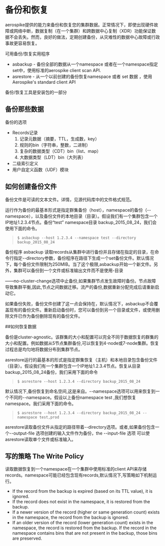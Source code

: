# 备份和恢复

aerospike提供的能力来备份和恢复您的集群数据。正常情况下，即使出现硬件故障或网络中断，数据复制（在一个集群）和跨数据中心复制（XDR）功能保证数据不会丢失。然而，良好的做法，定期创建备份，从灾难性的数据中心故障或行政事故更容易恢复。

可用备份/恢复实用程序

* asbackup - 备份全部的数据从一个namespace 或者在一个namespace指定 set中，使用标准的aerospike client scan API.
* asrestore - 从一个以前创建的备份恢复namespace 或者 set 数据 ，使用 Aerospike's standard client API

备份/恢复工具是安装包的一部分


## 备份那些数据
备份的选项

* Records记录
  1. 记录元数据（摘要，TTL，生成数，key）
  2. 规则的bin（字符串，整数，二进制）
  3. 复杂的数据类型（CDT）bin（list、map）
  4. 大数据类型（LDT）bin（大列表）
* 二级索引定义
* 用户自定义函数（UDF）模块


## 如何创建备份文件
备份文件是可读的文本文件。详情，见源代码库中的文件格式规范。


运行作为备份的最基本形式是指定群集备份（host），namespace的备份（--namespace），以及备份文件的本地目录（目录）。假设我们有一个集群包含一个IP地址1.2.3.4节点。备份“test” namespace目录 backup_2015_08_24，我们会使用下面的命令。

>```$ asbackup --host 1.2.3.4 --namespace test --directory backup_2015_08_24```

备份程序 asbackup 读取records从集群中进行备份并且存储在指定的目录，在命令行指定--directory参数，备份程序在路径下生成一个set备份文件。默认情况下，每个备份文件限制为250MIB。当了这个极限,asbackup开始一个新文件。另外，集群可以备份到一个文件或标准输出文件而不是使用-目录

——no-cluster-change选项中止备份,如果集群节点发生故障时备份。节点故障导致集群平衡,因此,节点之间数据迁移。流产的备份,数据重新分配完成后请重新启动它。


如果备份失败，备份文件创建了这一点会保持在，默认情况下，asbackup不会覆盖现有的备份文件。重新启动备份时，您可以备份到另一个目录或文件，或使用删除文件已作为备份删除现有的备份文件。


##如何恢复数据

备份是cluster-agnostic。该群集的大小和配置可以完全不同于数据恢复的群集的大小和配置。例如数据从5节点集群备份,可以恢复到4-node或7-node集群。恢复过程总是均匀地将数据分布到集群节点。

asrestore运行的最基本的形式是指定群集恢复（主机）和本地目录包含备份文件（目录）。假设我们有一个集群包含一个IP地址1.2.3.4节点。恢复从目录backup_2015_08_24备份，我们采用下面的命令

>```$ asrestore --host 1.2.3.4 --directory backup_2015_08_24```

默认情况下,备份恢复到命名空间,这是来自。--namespace选项可以用来恢复到一个不同的--namespace。假设以上备份namespace test ,我们想恢复namespace。我们采用下面的命令。

>```$ asrestore --host 1.2.3.4 --directory backup_2015_08_24 --namespace test,prod```

asrestore读取备份文件从指定的路径带着--directory选项。或者,如果备份包含一个--output-file 选项创建的输入文件作为备份，the --input-file 选项 可以使asrestore读取单个文件或标准输入。


## 写的策略 The Write Policy

读取数据恢复到一个namespace在一个集群中使用标准的client API来存储records。namespace可能已经包含现有records,默认情况下,写策略如下机制运行。

* If the record from the backup is expired (based on its TTL value), it is ignored.
* If the record does not exist in the namespace, it is restored from the backup.
* If a newer version of the record (higher or same generation count) exists in the namespace, the record from the backup is ignored.
* If an older version of the record (lower generation count) exists in the namespace, the record is restored from the backup. If the record in the namespace contains bins that are not present in the backup, those bins are preserved.

